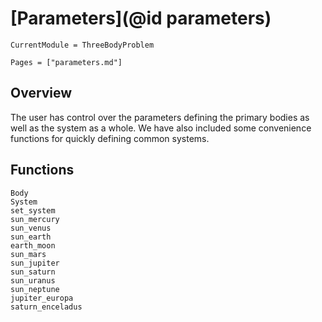 # [Parameters](@id parameters)
```@meta
CurrentModule = ThreeBodyProblem
```

```@contents
Pages = ["parameters.md"]
```

## Overview
The user has control over the parameters defining the primary bodies as well as
the system as a whole. We have also included some convenience functions for quickly
defining common systems.

## Functions

```@docs
Body
System
set_system
sun_mercury
sun_venus
sun_earth
earth_moon
sun_mars
sun_jupiter
sun_saturn
sun_uranus
sun_neptune
jupiter_europa
saturn_enceladus
```
